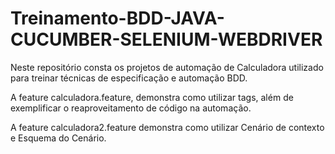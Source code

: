 # Treinamento-BDD-JAVA-CUCUMBER-SELENIUM-WEBDRIVER

Neste repositório consta os projetos de automação de Calculadora utilizado para treinar técnicas de especificação e automação BDD. 

A feature calculadora.feature, demonstra como utilizar tags, além de exemplificar o reaproveitamento de código na automação.

A feature calculadora2.feature demonstra como utilizar Cenário de contexto e Esquema do Cenário.
